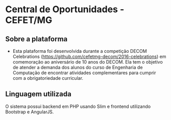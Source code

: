 # Central de Oportunidades - CEFET/MG
## Sobre a plataforma
- Esta plataforma foi desenvolvida durante a competição DECOM Celebrations (https://github.com/cefetmg-decom/2016-celebrations) em comemoração ao aniversário de 10 anos do DECOM. Ela tem o objetivo de atender a demanda dos alunos do curso de Engenharia de Computação de encontrar atividades complementares para cumprir com a obrigatoriedade curricular.

## Linguagem utilizada
O sistema possui backend em PHP usando Slim e frontend utilizando Bootstrap e AngularJS.